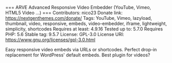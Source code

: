 === ARVE Advanced Responsive Video Embedder (YouTube, Vimeo, HTML5 Video ...) ===
Contributors: nico23
Donate link: https://nextgenthemes.com/donate/
Tags: YouTube, Vimeo, lazyload, thumbnail, video, responsive, embeds, video-embedder, iframe, lightweight, simplicity, shortcodes
Requires at least: 4.9.16
Tested up to: 5.7.0
Requires PHP: 5.6
Stable tag: 9.5.7
License: GPL-3.0
License URI: https://www.gnu.org/licenses/gpl-3.0.html

Easy responsive video embeds via URLs or shortcodes. Perfect drop-in replacement for WordPress' default embeds. Best plugin for videos?
